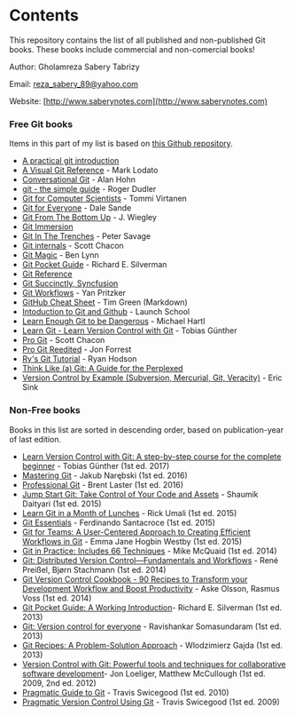 Contents
========
This repository contains the list of all published and non-published Git books. These books include commercial and non-comercial books!

Author: Gholamreza Sabery Tabrizy

Email: reza_sabery_89@yahoo.com

Website: [http://www.saberynotes.com](http://www.saberynotes.com)

### Free Git books
Items in this part of my list is based on [this Github repository](https://github.com/vhf/free-programming-books).
* [A practical git introduction](http://marc.helbling.fr/2014/09/practical-git-introduction)
* [A Visual Git Reference](http://marklodato.github.io/visual-git-guide/index-en.html) - Mark Lodato
* [Conversational Git](http://blog.anvard.org/conversational-git/) - Alan Hohn
* [git - the simple guide](http://rogerdudler.github.io/git-guide/) - Roger Dudler
* [Git for Computer Scientists](http://eagain.net/articles/git-for-computer-scientists/) - Tommi Virtanen
* [Git for Everyone](https://anotheruiguy.gitbooks.io/gitforeveryone/) - Dale Sande
* [Git From The Bottom Up](https://jwiegley.github.io/git-from-the-bottom-up/) - J. Wiegley
* [Git Immersion](http://gitimmersion.com)
* [Git In The Trenches](http://cbx33.github.io/gitt/index.html) - Peter Savage
* [Git internals](https://github.com/pluralsight/git-internals-pdf/raw/master/drafts/peepcode-git.pdf) - Scott Chacon
* [Git Magic](http://www-cs-students.stanford.edu/~blynn/gitmagic/) - Ben Lynn
* [Git Pocket Guide](http://chimera.labs.oreilly.com/books/1230000000561/index.html) - Richard E. Silverman
* [Git Reference](http://gitref.org)
* [Git Succinctly, Syncfusion](https://www.syncfusion.com/resources/techportal/ebooks/git)
* [Git Workflows](http://documentup.com/skwp/git-workflows-book) - Yan Pritzker
* [GitHub Cheat Sheet](https://github.com/tiimgreen/github-cheat-sheet) - Tim Green (Markdown)
* [Intoduction to Git and Github](https://launchschool.com/books/git) - Launch School
* [Learn Enough Git to be Dangerous](https://www.learnenough.com/git-tutorial) - Michael Hartl
* [Learn Git - Learn Version Control with Git](http://www.git-tower.com/learn/git/ebook/command-line/introduction) - Tobias Günther
* [Pro Git](http://git-scm.com/book/en/v2) - Scott Chacon
* [Pro Git Reedited](https://leanpub.com/progitreedited) - Jon Forrest
* [Ry's Git Tutorial](http://rypress.com/tutorials/git) - Ryan Hodson
* [Think Like (a) Git: A Guide for the Perplexed](http://think-like-a-git.net)
* [Version Control by Example (Subversion, Mercurial, Git, Veracity)](http://ericsink.com/vcbe/) - Eric Sink


### Non-Free books
Books in this list are sorted in descending order, based on publication-year of last edition.

* [Learn Version Control with Git: A step-by-step course for the complete beginner](https://www.amazon.com/Learn-Version-Control-step-step/dp/1520786506/ref=pd_sim_14_1?_encoding=UTF8&pd_rd_i=1520786506&pd_rd_r=F759YCFHY9FJEDMM0JGB&pd_rd_w=PkAAs&pd_rd_wg=ZfDKn&psc=1&refRID=F759YCFHY9FJEDMM0JGB) - 	Tobias Günther (1st ed. 2017)
* [Mastering Git](https://www.amazon.com/Mastering-Git-Jakub-Narebski/dp/1783553758/) - Jakub Narębski (1st ed. 2016)
* [Professional Git](https://www.amazon.com/Professional-Git-Brent-Laster/dp/111928497X/) - Brent Laster (1st ed. 2016)
* [Jump Start Git: Take Control of Your Code and Assets](https://www.amazon.com/Jump-Start-Git-Control-Assets/dp/0994182651/) - Shaumik Daityari (1st ed. 2015)
* [Learn Git in a Month of Lunches](https://www.amazon.com/Learn-Month-Lunches-Rick-Umali/dp/1617292419) - Rick Umali (1st ed. 2015)
* [Git Essentials](https://www.amazon.com/Git-Essentials-Ferdinando-Santacroce/dp/1785287907) - Ferdinando Santacroce (1st ed. 2015)
* [Git for Teams: A User-Centered Approach to Creating Efficient Workflows in Git](https://www.amazon.com/Git-Teams-User-Centered-Efficient-Workflows/dp/1491911182) - Emma Jane Hogbin Westby (1st ed. 2015)
* [Git in Practice: Includes 66 Techniques](https://www.amazon.com/Git-Practice-Techniques-Mike-McQuaid/dp/1617291978) - Mike McQuaid (1st ed. 2014)
* [Git: Distributed Version Control—Fundamentals and Workflows](https://www.amazon.com/Git-Distributed-Version-Fundamentals-Workflows/dp/1771970006) - René Preißel, Bjørn Stachmann (1st ed. 2014)
* [Git Version Control Cookbook - 90 Recipes to Transform your Development Workflow and Boost Productivity](https://www.amazon.com/Git-Version-Control-Cookbook-Productivity/dp/1782168451) - Aske Olsson, Rasmus Voss (1st ed. 2014)
* [Git Pocket Guide: A Working Introduction](https://www.amazon.com/Git-Pocket-Guide-Working-Introduction/dp/1449325866)- Richard E. Silverman (1st ed. 2013)
* [Git: Version control for everyone](https://www.amazon.com/Git-Version-everyone-Ravishankar-Somasundaram/dp/1849517525) - Ravishankar Somasundaram (1st ed. 2013)
* [Git Recipes: A Problem-Solution Approach](https://www.amazon.com/Git-Recipes-Problem-Solution-Wlodzimierz-Gajda/dp/143026103X) - Wlodzimierz Gajda (1st ed. 2013)
* [Version Control with Git: Powerful tools and techniques for collaborative software development](https://www.amazon.com/Version-Control-Git-collaborative-development/dp/1449316387)- Jon Loeliger, Matthew McCullough (1st ed. 2009, 2nd ed. 2012)
* [Pragmatic Guide to Git](https://www.amazon.com/Pragmatic-Guide-Git-Guides/dp/1934356727) - Travis Swicegood (1st ed. 2010)
* [Pragmatic Version Control Using Git](https://www.amazon.com/Pragmatic-Version-Control-Using-Starter/dp/1934356158) - Travis Swicegood (1st ed. 2009)
